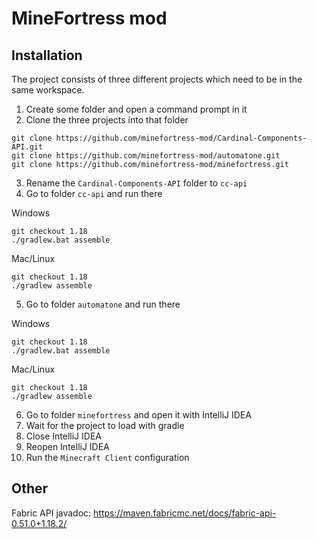 # MineFortress mod
## Installation
The project consists of three different projects which need to be in the same workspace.
1. Create some folder and open a command prompt in it
2. Clone the three projects into that folder
```
git clone https://github.com/minefortress-mod/Cardinal-Components-API.git
git clone https://github.com/minefortress-mod/automatone.git
git clone https://github.com/minefortress-mod/minefortress.git
```
3. Rename the `Cardinal-Components-API` folder to `cc-api`
4. Go to folder `cc-api` and run there

Windows
```
git checkout 1.18
./gradlew.bat assemble
```
Mac/Linux
```
git checkout 1.18
./gradlew assemble
```
5. Go to folder `automatone` and run there

Windows
```
git checkout 1.18
./gradlew.bat assemble
```
Mac/Linux
```
git checkout 1.18
./gradlew assemble
```
6. Go to folder `minefortress` and open it with IntelliJ IDEA
7. Wait for the project to load with gradle
8. Close IntelliJ IDEA
9. Reopen IntelliJ IDEA
10. Run the `Minecraft Client` configuration

## Other
Fabric API javadoc: https://maven.fabricmc.net/docs/fabric-api-0.51.0+1.18.2/

